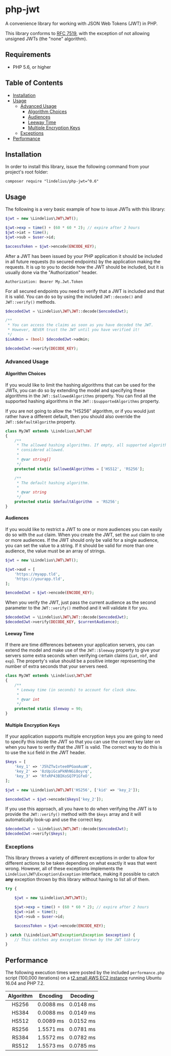 # php-jwt

A convenience library for working with JSON Web Tokens (JWT) in PHP.

This library conforms to [RFC 7519](https://tools.ietf.org/html/rfc7519), with the exception of not allowing unsigned JWTs (the "none" algorithm).

## Requirements

- PHP 5.6, or higher

## Table of Contents

- [Installation](#installation)
- [Usage](#usage)
    - [Advanced Usage](#advanced-usage)
        - [Algorithm Choices](#algorithm-choices)
        - [Audiences](#audiences)
        - [Leeway Time](#leeway-time)
        - [Multiple Encryption Keys](#multiple-encryption-keys)
    - [Exceptions](#exceptions)
- [Performance](#performance)

## Installation

In order to install this library, issue the following command from your project's root folder:

```
composer require "lindelius/php-jwt=^0.6"
```

## Usage

The following is a very basic example of how to issue JWTs with this library:

```php
$jwt = new \Lindelius\JWT\JWT();

$jwt->exp = time() + (60 * 60 * 2); // expire after 2 hours
$jwt->iat = time();
$jwt->sub = $user->id;

$accessToken = $jwt->encode(ENCODE_KEY);
```

After a JWT has been issued by your PHP application it should be included in all future requests (to secured endpoints) by the application making the requests. It is up to you to decide how the JWT should be included, but it is usually done via the "Authorization" header.

```
Authorization: Bearer My.Jwt.Token
```

For all secured endpoints you need to verify that a JWT is included and that it is valid. You can do so by using the included `JWT::decode()` and `JWT::verify()` methods.

```php
$decodedJwt = \Lindelius\JWT\JWT::decode($encodedJwt);

/**
 * You can access the claims as soon as you have decoded the JWT.
 * However, NEVER trust the JWT until you have verified it!
 */
$isAdmin = (bool) $decodedJwt->admin;

$decodedJwt->verify(DECODE_KEY);
```

### Advanced Usage

#### Algorithm Choices

If you would like to limit the hashing algorithms that can be used for the JWTs, you can do so by extending the model and specifying these algorithms in the `JWT::$allowedAlgorithms` property. You can find all the supported hashing algorithms in the `JWT::$supportedAlgorithms` property.

If you are not going to allow the "HS256" algorithm, or if you would just rather have a different default, then you should also override the `JWT::$defaultAlgorithm` property.

```php
class MyJWT extends \Lindelius\JWT\JWT
{
    /**
     * The allowed hashing algorithms. If empty, all supported algorithms are
     * considered allowed.
     *
     * @var string[]
     */
    protected static $allowedAlgorithms = ['HS512', 'RS256'];

    /**
     * The default hashing algorithm.
     *
     * @var string
     */
    protected static $defaultAlgorithm  = 'RS256';
}
```

#### Audiences

If you would like to restrict a JWT to one or more audiences you can easily do so with the `aud` claim. When you create the JWT, set the `aud` claim to one or more audiences. If the JWT should only be valid for a single audience, you can set the value to a string. If it should be valid for more than one audience, the value must be an array of strings.

```php
$jwt = new \Lindelius\JWT\JWT();

$jwt->aud = [
    'https://myapp.tld',
    'https://yourapp.tld',
];

$encodedJwt = $jwt->encode(ENCODE_KEY);
```

When you verify the JWT, just pass the current audience as the second parameter to the `JWT::verify()` method and it will validate it for you.

```php
$decodedJwt = \Lindelius\JWT\JWT::decode($encodedJwt);
$decodedJwt->verify(DECODE_KEY, $currentAudience);
```

#### Leeway Time

If there are time differences between your application servers, you can extend the model and make use of the `JWT::$leeway` property to give your servers some extra seconds when verifying certain claims (`iat`, `nbf`, and `exp`). The property's value should be a positive integer representing the number of extra seconds that your servers need.

```php
class MyJWT extends \Lindelius\JWT\JWT
{
    /**
     * Leeway time (in seconds) to account for clock skew.
     *
     * @var int
     */
    protected static $leeway = 90;
}
```

#### Multiple Encryption Keys

If your application supports multiple encryption keys you are going to need to specify this inside the JWT so that you can use the correct key later on when you have to verify that the JWT is valid. The correct way to do this is to use the `kid` field in the JWT header.

```php
$keys = [
    'key_1' => 'J5hZTw1vtee0PGaoAuaW',
    'key_2' => '8zUpiGcaPkNhNGi8oyrq',
    'key_3' => 'RfxRP43BIKoSQ7P1GfeO',
];

$jwt = new \Lindelius\JWT\JWT('HS256', ['kid' => 'key_2']);

$encodedJwt = $jwt->encode($keys['key_2']);
```

If you use this approach, all you have to do when verifying the JWT is to provide the `JWT::verify()` method with the `$keys` array and it will automatically look-up and use the correct key.

```php
$decodedJwt = \Lindelius\JWT\JWT::decode($encodedJwt);
$decodedJwt->verify($keys);
```

### Exceptions

This library throws a variety of different exceptions in order to allow for different actions to be taken depending on what exactly it was that went wrong. However, all of these exceptions implements the `Lindelius\JWT\Exception\Exception` interface, making it possible to catch **any** exception thrown by this library without having to list all of them.

```php
try {

    $jwt = new \Lindelius\JWT\JWT();

    $jwt->exp = time() + (60 * 60 * 2); // expire after 2 hours
    $jwt->iat = time();
    $jwt->sub = $user->id;

    $accessToken = $jwt->encode(ENCODE_KEY);

} catch (\Lindelius\JWT\Exception\Exception $exception) {
    // This catches any exception thrown by the JWT library
}
```

## Performance

The following execution times were posted by the included `performance.php` script (100,000 iterations) on a [t2.small AWS EC2 instance](https://aws.amazon.com/ec2/instance-types/) running Ubuntu 16.04 and PHP 7.2.

| Algorithm |  Encoding  |  Decoding  |
| :-------: | :--------: | :--------: |
|   HS256   |  0.0088 ms |  0.0148 ms |
|   HS384   |  0.0088 ms |  0.0149 ms |
|   HS512   |  0.0089 ms |  0.0152 ms |
|   RS256   |  1.5571 ms |  0.0781 ms |
|   RS384   |  1.5572 ms |  0.0782 ms |
|   RS512   |  1.5573 ms |  0.0785 ms |
